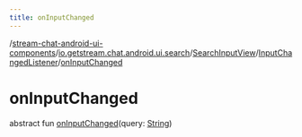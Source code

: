 ```yaml
---
title: onInputChanged
---
```

/[stream-chat-android-ui-components](../../../index.md)/[io.getstream.chat.android.ui.search](../../index.md)/[SearchInputView](../index.md)/[InputChangedListener](index.md)/[onInputChanged](onInputChanged.md)  
  
  
  
# onInputChanged  
abstract fun [onInputChanged](onInputChanged.md)(query: [String](https://kotlinlang.org/api/latest/jvm/stdlib/kotlin/-string/index.html))
